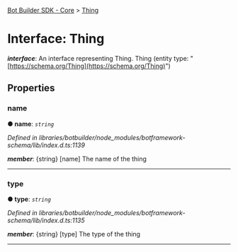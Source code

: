[Bot Builder SDK - Core](../README.md) > [Thing](../interfaces/botbuilder.thing.md)



# Interface: Thing

*__interface__*: An interface representing Thing. Thing (entity type: "[https://schema.org/Thing](https://schema.org/Thing)")



## Properties
<a id="name"></a>

###  name

**●  name**:  *`string`* 

*Defined in libraries/botbuilder/node_modules/botframework-schema/lib/index.d.ts:1139*


*__member__*: {string} [name] The name of the thing





___

<a id="type"></a>

###  type

**●  type**:  *`string`* 

*Defined in libraries/botbuilder/node_modules/botframework-schema/lib/index.d.ts:1135*


*__member__*: {string} [type] The type of the thing





___


